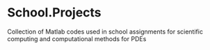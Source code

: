 # School.Projects
Collection of Matlab codes used in school assignments for scientific computing and computational methods for PDEs
